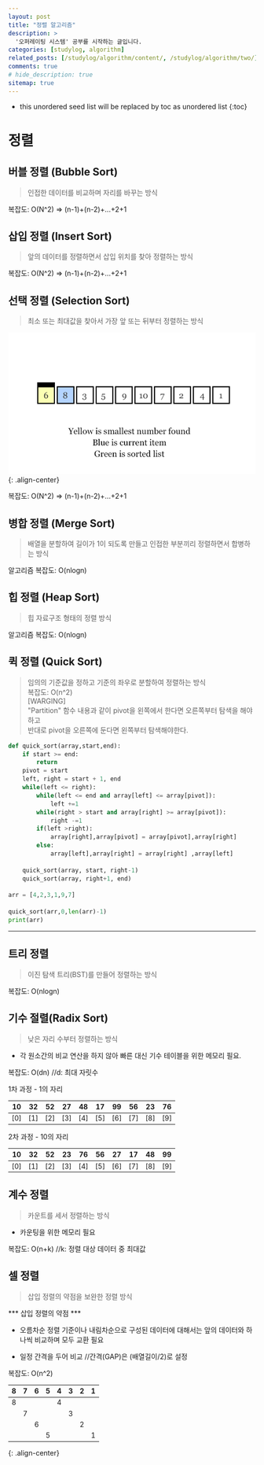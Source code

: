 ```yaml
---
layout: post
title: "정렬 알고리즘"
description: >
  '오퍼레이팅 시스템' 공부를 시작하는 글입니다.
categories: [studylog, algorithm]
related_posts: [/studylog/algorithm/content/, /studylog/algorithm/two/]
comments: true
# hide_description: true
sitemap: true
---
```


* this unordered seed list will be replaced by toc as unordered list 
{:toc}

# 정렬

## 버블 정렬 (Bubble Sort)
> 인접한 데이터를 비교하며 자리를 바꾸는 방식

복잡도: O(N^2) => (n-1)+(n-2)+...+2+1

## 삽입 정렬 (Insert Sort) 
> 앞의 데이터를 정렬하면서 삽입 위치를 찾아 정렬하는 방식

복잡도: O(N^2) => (n-1)+(n-2)+...+2+1

## 선택 정렬 (Selection Sort) 
> 최소 또는 최대값을 찾아서 가장 앞 또는 뒤부터 정렬하는 방식

![image](/assets/study/front&back_Image/selectionEg02.gif){: .align-center}


복잡도: O(N^2) => (n-1)+(n-2)+...+2+1

## 병합 정렬 (Merge Sort)
> 배열을 분할하여 길이가 1이 되도록 만들고 인접한 부분끼리 정렬하면서 합병하는 방식

알고리즘 복잡도: O(nlogn)

## 힙 정렬 (Heap Sort)
> 힙 자료구조 형태의 정렬 방식

알고리즘 복잡도: O(nlogn)

## 퀵 정렬 (Quick Sort)
> 임의의 기준값을 정하고 기준의 좌우로 분할하여 정렬하는 방식<br>
복잡도: O(n^2)<br>
[WARGING]<br>
"Partition" 함수 내용과 같이 pivot을 왼쪽에서 한다면 오른쪽부터 탐색을 해야하고<br>
반대로 pivot을 오른쪽에 둔다면 왼쪽부터 탐색해야한다.<br>

```py
def quick_sort(array,start,end):
    if start >= end:
        return
    pivot = start
    left, right = start + 1, end
    while(left <= right):
        while(left <= end and array[left] <= array[pivot]):
            left +=1
        while(right > start and array[right] >= array[pivot]):
            right -=1
        if(left >right):
            array[right],array[pivot] = array[pivot],array[right]
        else:
            array[left],array[right] = array[right] ,array[left]
    
    quick_sort(array, start, right-1)
    quick_sort(array, right+1, end)

arr = [4,2,3,1,9,7]

quick_sort(arr,0,len(arr)-1)
print(arr)
```
<hr>

## 트리 정렬 
> 이진 탐색 트리(BST)를 만들어 정렬하는 방식

복잡도: O(nlogn)

## 기수 절렬(Radix Sort)
>  낮은 자리 수부터 정렬하는 방식
- 각 원소간의 비교 연산을 하지 않아 빠른 대신 기수 테이블을 위한 메모리 필요.

복잡도: O(dn) //d: 최대 자릿수

1차 과정 - 1의 자리<br>

|10|32|52|27|48|17|99|56|23|76|
|:--:|:--:|:--:|:--:|:--:|:--:|:--:|:--:|:--:|:--:|
|[0]|[1]|[2]|[3]|[4]|[5]|[6]|[7]|[8]|[9]|

2차 과정 - 10의 자리<br>

|10|32|52|23|76|56|27|17|48|99|
|:--:|:--:|:--:|:--:|:--:|:--:|:--:|:--:|:--:|:--:|
|[0]|[1]|[2]|[3]|[4]|[5]|[6]|[7]|[8]|[9]|


## 계수 정렬
> 카운트를 세서 정렬하는 방식
- 카운팅을 위한 메모리 필요

복잡도: O(n+k) //k: 정렬 대상 데이터 중 최대값

## 셀 정렬
> 삽입 정렬의 약점을 보완한 정렬 방식

*** 삽입 정렬의 약점 ***<br>
- 오름차순 정렬 기준이나 내림차순으로 구성된 데이터에 대해서는 앞의 데이터와 하나씩 비교하며 모두 교환 필요

- 일정 간격을 두어 비교 //간격(GAP)은 (배열길이/2)로 설정

복잡도: O(n^2)

|8|7|6|5|4|3|2|1|
|:--:|:--:|:--:|:--:|:--:|:--:|:--:|:--:|
|8||||4||||
||7||||3|||
|||6||||2||
||||5||||1|
{: .align-center}